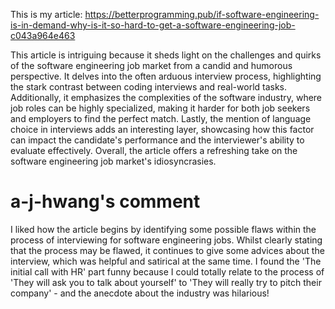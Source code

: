 This is my article: https://betterprogramming.pub/if-software-engineering-is-in-demand-why-is-it-so-hard-to-get-a-software-engineering-job-c043a964e463

This article is intriguing because it sheds light on the challenges and quirks of the software engineering job market from a candid and humorous perspective. It delves into the often arduous interview process, highlighting the stark contrast between coding interviews and real-world tasks. Additionally, it emphasizes the complexities of the software industry, where job roles can be highly specialized, making it harder for both job seekers and employers to find the perfect match. Lastly, the mention of language choice in interviews adds an interesting layer, showcasing how this factor can impact the candidate's performance and the interviewer's ability to evaluate effectively. Overall, the article offers a refreshing take on the software engineering job market's idiosyncrasies.




# a-j-hwang's comment

I liked how the article begins by identifying some possible flaws within the process of interviewing for software engineering jobs. Whilst clearly stating that the process may be flawed, it continues to give some advices about the interview, which was helpful and satirical at the same time. I found the 'The initial call with HR' part funny because I could totally relate to the process of 'They will ask you to talk about yourself' to 'They will really try to pitch their company' - and the anecdote about the industry was hilarious!   